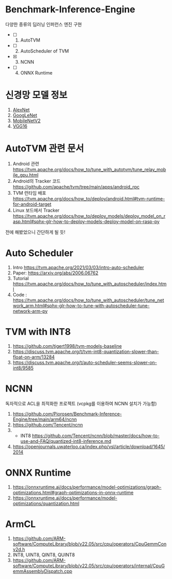 # Benchmark-Inference-Engine
다양한 종류의 딥러닝 인퍼런스 엔진 구현

- [ ] 1. AutoTVM
- [ ] 2. AutoScheduler of TVM 
- [x] 3. NCNN
- [ ] 4. ONNX Runtime

# 신경망 모델 정보

1. [AlexNet](https://pytorch.org/hub/pytorch_vision_alexnet/)
2. [GoogLeNet](https://pytorch.org/hub/pytorch_vision_googlenet/)
3. [MobileNetV2](https://pytorch.org/hub/pytorch_vision_mobilenet_v2/)
4. [VGG16](https://pytorch.org/hub/pytorch_vision_vgg/)

# AutoTVM 관련 문서

1. Android 관련 https://tvm.apache.org/docs/how_to/tune_with_autotvm/tune_relay_mobile_gpu.html
2. Android의 Tracker 코드 https://github.com/apache/tvm/tree/main/apps/android_rpc
3. TVM 런타임 배포 https://tvm.apache.org/docs/how_to/deploy/android.html#tvm-runtime-for-android-target
4. Linux 보드에서 Tracker https://tvm.apache.org/docs/how_to/deploy_models/deploy_model_on_rasp.html#sphx-glr-how-to-deploy-models-deploy-model-on-rasp-py

전에 해봤었으니 간단하게 될 듯!

# Auto Scheduler

1. Intro https://tvm.apache.org/2021/03/03/intro-auto-scheduler
2. Paper: https://arxiv.org/abs/2006.06762
3. Tutorial https://tvm.apache.org/docs/how_to/tune_with_autoscheduler/index.html
4. Code : https://tvm.apache.org/docs/how_to/tune_with_autoscheduler/tune_network_arm.html#sphx-glr-how-to-tune-with-autoscheduler-tune-network-arm-py

# TVM with INT8

1. https://github.com/tigert1998/tvm-models-baseline
2. https://discuss.tvm.apache.org/t/tvm-int8-quantization-slower-than-float-on-arm/13284
3. https://discuss.tvm.apache.org/t/auto-scheduler-seems-slower-on-int8/9585

# NCNN 

독자적으로 ACL을 최적화한 프로젝트 (vcpkg를 이용하여 NCNN 설치가 가능함)

1. https://github.com/Piorosen/Benchmark-Inference-Engine/tree/main/arm64/ncnn
2. https://github.com/Tencent/ncnn
3. - INT8 https://github.com/Tencent/ncnn/blob/master/docs/how-to-use-and-FAQ/quantized-int8-inference.md
4. https://openjournals.uwaterloo.ca/index.php/vsl/article/download/1645/2014

# ONNX Runtime

1. https://onnxruntime.ai/docs/performance/model-optimizations/graph-optimizations.html#graph-optimizations-in-onnx-runtime
2. https://onnxruntime.ai/docs/performance/model-optimizations/quantization.html

# ArmCL 

1. https://github.com/ARM-software/ComputeLibrary/blob/v22.05/src/cpu/operators/CpuGemmConv2d.h
2. INT8, UINT8, QINT8, QUINT8
3. https://github.com/ARM-software/ComputeLibrary/blob/v22.05/src/cpu/operators/internal/CpuGemmAssemblyDispatch.cpp


